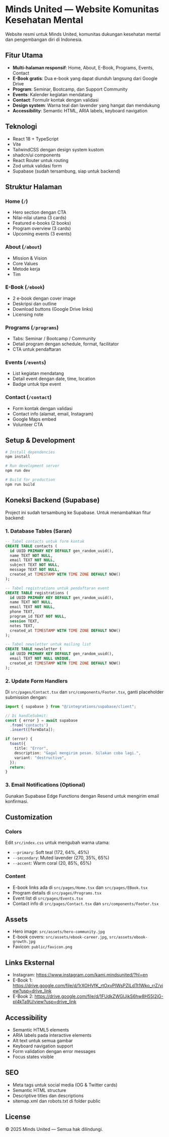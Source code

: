 # Minds United — Website Komunitas Kesehatan Mental

Website resmi untuk Minds United, komunitas dukungan kesehatan mental dan pengembangan diri di Indonesia.

## Fitur Utama

- **Multi-halaman responsif**: Home, About, E-Book, Programs, Events, Contact
- **E-Book gratis**: Dua e-book yang dapat diunduh langsung dari Google Drive
- **Program**: Seminar, Bootcamp, dan Support Community
- **Events**: Kalender kegiatan mendatang
- **Contact**: Formulir kontak dengan validasi
- **Design system**: Warna teal dan lavender yang hangat dan mendukung
- **Accessibility**: Semantic HTML, ARIA labels, keyboard navigation

## Teknologi

- React 18 + TypeScript
- Vite
- TailwindCSS dengan design system kustom
- shadcn/ui components
- React Router untuk routing
- Zod untuk validasi form
- Supabase (sudah tersambung, siap untuk backend)

## Struktur Halaman

### Home (`/`)
- Hero section dengan CTA
- Nilai-nilai utama (3 cards)
- Featured e-books (2 books)
- Program overview (3 cards)
- Upcoming events (3 events)

### About (`/about`)
- Mission & Vision
- Core Values
- Metode kerja
- Tim

### E-Book (`/ebook`)
- 2 e-book dengan cover image
- Deskripsi dan outline
- Download buttons (Google Drive links)
- Licensing note

### Programs (`/programs`)
- Tabs: Seminar / Bootcamp / Community
- Detail program dengan schedule, format, facilitator
- CTA untuk pendaftaran

### Events (`/events`)
- List kegiatan mendatang
- Detail event dengan date, time, location
- Badge untuk tipe event

### Contact (`/contact`)
- Form kontak dengan validasi
- Contact info (alamat, email, Instagram)
- Google Maps embed
- Volunteer CTA

## Setup & Development

```bash
# Install dependencies
npm install

# Run development server
npm run dev

# Build for production
npm run build
```

## Koneksi Backend (Supabase)

Project ini sudah tersambung ke Supabase. Untuk menambahkan fitur backend:

### 1. Database Tables (Saran)

```sql
-- Tabel contacts untuk form kontak
CREATE TABLE contacts (
  id UUID PRIMARY KEY DEFAULT gen_random_uuid(),
  name TEXT NOT NULL,
  email TEXT NOT NULL,
  subject TEXT NOT NULL,
  message TEXT NOT NULL,
  created_at TIMESTAMP WITH TIME ZONE DEFAULT NOW()
);

-- Tabel registrations untuk pendaftaran event
CREATE TABLE registrations (
  id UUID PRIMARY KEY DEFAULT gen_random_uuid(),
  name TEXT NOT NULL,
  email TEXT NOT NULL,
  phone TEXT,
  program_id TEXT NOT NULL,
  session TEXT,
  notes TEXT,
  created_at TIMESTAMP WITH TIME ZONE DEFAULT NOW()
);

-- Tabel newsletter untuk mailing list
CREATE TABLE newsletter (
  id UUID PRIMARY KEY DEFAULT gen_random_uuid(),
  email TEXT NOT NULL UNIQUE,
  created_at TIMESTAMP WITH TIME ZONE DEFAULT NOW()
);
```

### 2. Update Form Handlers

Di `src/pages/Contact.tsx` dan `src/components/Footer.tsx`, ganti placeholder submission dengan:

```typescript
import { supabase } from "@/integrations/supabase/client";

// Di handleSubmit:
const { error } = await supabase
  .from('contacts')
  .insert([formData]);

if (error) {
  toast({
    title: "Error",
    description: "Gagal mengirim pesan. Silakan coba lagi.",
    variant: "destructive",
  });
  return;
}
```

### 3. Email Notifications (Optional)

Gunakan Supabase Edge Functions dengan Resend untuk mengirim email konfirmasi.

## Customization

### Colors
Edit `src/index.css` untuk mengubah warna utama:
- `--primary`: Soft teal (172, 64%, 45%)
- `--secondary`: Muted lavender (270, 35%, 65%)
- `--accent`: Warm coral (20, 85%, 65%)

### Content
- E-book links ada di `src/pages/Home.tsx` dan `src/pages/EBook.tsx`
- Program details di `src/pages/Programs.tsx`
- Event list di `src/pages/Events.tsx`
- Contact info di `src/pages/Contact.tsx` dan `src/components/Footer.tsx`

## Assets

- Hero image: `src/assets/hero-community.jpg`
- E-book covers: `src/assets/ebook-career.jpg`, `src/assets/ebook-growth.jpg`
- Favicon: `public/favicon.png`

## Links Eksternal

- Instagram: https://www.instagram.com/kami.mindsunited/?hl=en
- E-Book 1: https://drive.google.com/file/d/1rXOHVfK_rtOxvPIWsPZILdTt1Wko_rrZ/view?usp=drive_link
- E-Book 2: https://drive.google.com/file/d/1FUdkZWGlJjkS6hw8H55I2iG-pI4kTa9U/view?usp=drive_link

## Accessibility

- Semantic HTML5 elements
- ARIA labels pada interactive elements
- Alt text untuk semua gambar
- Keyboard navigation support
- Form validation dengan error messages
- Focus states visible

## SEO

- Meta tags untuk social media (OG & Twitter cards)
- Semantic HTML structure
- Descriptive titles dan descriptions
- sitemap.xml dan robots.txt di folder public

## License

© 2025 Minds United — Semua hak dilindungi.
